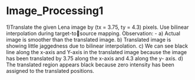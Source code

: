 # Image_Processing1

1)Translate the given Lena image by (tx = 3.75, ty = 4.3) pixels. Use bilinear interpolation during target-tosource mapping.
Observation: -
a) Actual image is smoother than the translated image.
b) Translated image is showing little jaggedness due to bilinear interpolation.
c) We can see black line along the x-axis and Y-axis in the translated image because the image has been 
translated by 3.75 along the x-axis and 4.3 along the y- axis.
d) The translated region appears black because zero intensity has been assigned to the translated positions.
